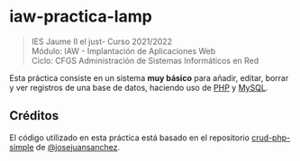 # iaw-practica-lamp

>IES Jaume II el just- Curso 2021/2022  
>Módulo: IAW - Implantación de Aplicaciones Web  
>Ciclo: CFGS Administración de Sistemas Informáticos en Red  

Esta práctica consiste en un sistema **muy básico** para añadir, editar, borrar y ver registros de una base de datos, haciendo uso de [PHP][1] y [MySQL][2].

## Créditos

El código utilizado en esta práctica está basado en el repositorio [crud-php-simple][3] de [@josejuansanchez][4].

[1]: http://www.php.net
[2]: https://www.mysql.com
[3]: https://github.com/chapagain/crud-php-simple
[4]: https://github.com/chapagain
